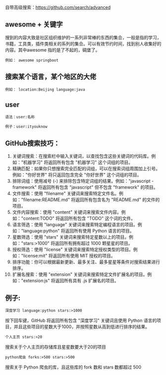 自带高级搜索：https://github.com/search/advanced



## awesome + 关键字

搜到的内容大致是社区组织维护的一系列非常棒的东西的集合，一般是指的学习，书籍，工具类，插件类相关的系列的集合。可以有效节约时间，找到别人收集好的内容。其中awesome 指的是了不起的，碉堡了。

```
例如： awesome springboot
```



## 搜索某个语言，某个地区的大佬

```
例如： location:Beijing language:java 
```



## user

```
语法：user:名称

例子：user:ityouknow
```



## GitHub搜索技巧：

1. 关键词搜索：在搜索栏中输入关键词，以查找包含这些关键词的代码库。例如："机器学习" 将返回所有包含 "机器学习" 这个词组的项目。
2. 精确匹配：如果你只想搜索完全匹配的词组，可以在搜索词组周围加上引号。例如："你好世界" 将只返回包含完全 "你好世界" 这个词组的项目。
3. 排除词组：使用减号 (-) 来排除包含特定词组的结果。例如："javascript -framework" 将返回所有包含 "javascript" 但不包含 "framework" 的项目。
4. 文件搜索：使用 "filename" 关键词来搜索特定文件名。例如："filename:README.md" 将返回所有包含名为 "README.md" 的文件的项目。
5. 文件内容搜索：使用 "content" 关键词来搜索文件内容。例如："content:TODO" 将返回所有包含 "TODO" 这个词的文件。
6. 语言筛选：使用 "language" 关键词来搜索特定编程语言的项目。例如："language:python" 将返回所有使用 Python 语言的项目。
7. 星数筛选：使用 "stars" 关键词来搜索特定星数以上的项目。例如："stars:>1000" 将返回所有拥有超过 1000 颗星星的项目。
8. 授权筛选：使用 "license" 关键词来搜索特定授权类型的项目。例如："license:mit" 将返回所有使用 MIT 授权的项目。
9. 排序功能：你可以根据最新更新、最多关注、最多星星等条件对搜索结果进行排序。
10. 扩展名搜索：使用 "extension" 关键词来搜索特定文件扩展名的项目。例如："extension:js" 将返回所有具有 .js 扩展名的项目。

## 例子:

```
深度学习 language:python stars:>1000

```

按下回车键，GitHub 将返回所有包含 "深度学习" 关键词且使用 Python 语言的项目，并且这些项目的星数大于1000，并按照星数从高到低进行排序的结果。

```
个人主页 stars:>20

```

搜索关于个人主页的存储库且星星数要大于20的项目

```
python爬虫 forks:>500 stars:>500

```

搜索关于 Python 爬虫的库，且这些库的 fork 数和 stars 数都超过 500